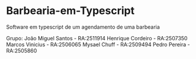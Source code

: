 # Barbearia-em-Typescript
Software em typescript de um agendamento de uma barbearia

Grupo:
João Miguel Santos - RA:2511914
Henrique Cordeiro - RA:2507350
Marcos Vinicius - RA:2506065
Mysael Chuff - RA:2509494
Pedro Pereira - RA:2505860
